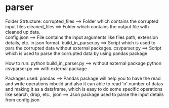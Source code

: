 # parser

Folder Strtucture:
corrupted_files ==> Folder which contains the corrupted input files                                                                                                                                                    cleaned_files   ==> Folder which contains the output file with cleaned up data.                                                                                                                                       
config.json     ==> File contains the input arguments like files path, extension details, etc. in json format.
build_in_parser.py ==> Script which is used to pars the corrupted data without external packages.
csvparser.py ==> Script which is used to parse the corrupted data by using pandas package

How to run:
python build_in_parser.py ==> without external package
python csvparser.py ==> with external package

Packages used:
pandas ==> Pandas package will help you to have the read and write operations inbuild and also it can able to read 'n' number of datas and making it as a dataframe, which is easy to do some specific operations like            search, drop, etc.,
json   ==> Json package used to parse the input details from config.json


